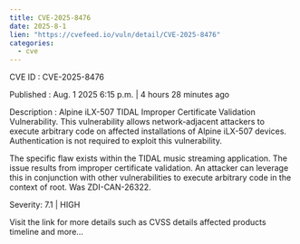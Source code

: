 ```yaml
--- 
title: CVE-2025-8476
date: 2025-8-1
lien: "https://cvefeed.io/vuln/detail/CVE-2025-8476"
categories:
  - cve
---
```


CVE ID : CVE-2025-8476

Published :  Aug. 1
2025
6:15 p.m. | 4 hours
28 minutes ago

Description : Alpine iLX-507 TIDAL Improper Certificate Validation Vulnerability. This vulnerability allows network-adjacent attackers to execute arbitrary code on affected installations of Alpine iLX-507 devices. Authentication is not required to exploit this vulnerability.

The specific flaw exists within the TIDAL music streaming application. The issue results from improper certificate validation. An attacker can leverage this in conjunction with other vulnerabilities to execute arbitrary code in the context of root. Was ZDI-CAN-26322.

Severity: 7.1 | HIGH

Visit the link for more details
such as CVSS details
affected products
timeline
and more...
